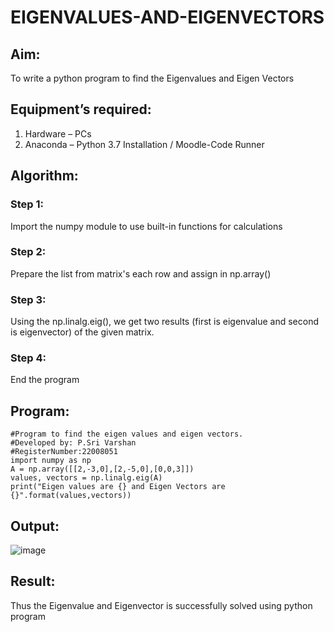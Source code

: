 # EIGENVALUES-AND-EIGENVECTORS

## Aim:

To write a python program to find the Eigenvalues and Eigen Vectors

## Equipment’s required:

1. 	Hardware – PCs
2. 	Anaconda – Python 3.7 Installation / Moodle-Code Runner

## Algorithm:

### Step 1: 
Import the numpy module to use built-in functions for calculations
### Step 2: 
Prepare the list from matrix's each row and assign in np.array()
### Step 3: 
Using the np.linalg.eig(),  we get two results (first is eigenvalue and second is eigenvector) of the given matrix.
### Step 4: 
End the program

## Program:
```
#Program to find the eigen values and eigen vectors.
#Developed by: P.Sri Varshan
#RegisterNumber:22008051
import numpy as np
A = np.array([[2,-3,0],[2,-5,0],[0,0,3]])
values, vectors = np.linalg.eig(A)
print("Eigen values are {} and Eigen Vectors are {}".format(values,vectors))
```

## Output:

![image](https://user-images.githubusercontent.com/114944059/214043119-04031193-c564-4c47-94a0-992d1c3415dc.png)


## Result:

Thus the Eigenvalue and Eigenvector is successfully solved using python program
